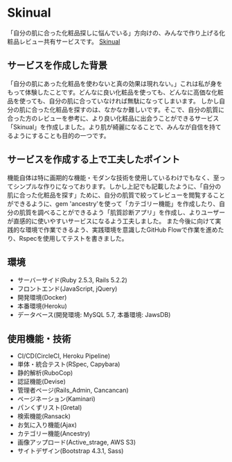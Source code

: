 # Skinual
「自分の肌に合った化粧品探しに悩んでいる」方向けの、みんなで作り上げる化粧品レビュー共有サービスです。
[Skinual](https://skinual.herokuapp.com/)

## サービスを作成した背景
「自分の肌にあった化粧品を使わないと真の効果は現れない。」これは私が身をもって体験したことです。どんなに良い化粧品を使っても、どんなに高価な化粧品を使っても、自分の肌に合っていなければ無駄になってしまいます。
しかし自分の肌に合った化粧品を探すのは、なかなか難しいです。そこで、自分の肌質に合った方のレビューを参考に、より良い化粧品に出会うことができるサービス「Skinual」を作成しました。より肌が綺麗になることで、みんなが自信を持てるようにすることも目的の一つです。

## サービスを作成する上で工夫したポイント
機能自体は特に画期的な機能・モダンな技術を使用しているわけでもなく、至ってシンプルな作りになっております。しかし上記でも記載したように、「自分の肌に合った化粧品を探す」ために、自分の肌質で絞ってレビューを閲覧することができるように、gem 'ancestry'を使って「カテゴリー機能」を作成したり、自分の肌質を調べることができるよう「肌質診断アプリ」を作成し、よりユーザーが直感的に使いやすいサービスになるよう工夫しました。
また今後に向けて実践的な環境で作業できるよう、実践環境を意識したGitHub Flowで作業を進めたり、Rspecを使用してテストを書きました。

## 環境
* サーバーサイド(Ruby 2.5.3, Rails 5.2.2)
* フロントエンド(JavaScript, jQuery)
* 開発環境(Docker)
* 本番環境(Heroku)
* データベース(開発環境: MySQL 5.7, 本番環境: JawsDB)

## 使用機能・技術
* CI/CD(CircleCI, Heroku Pipeline)
* 単体・統合テスト(RSpec, Capybara)
* 静的解析(RuboCop)
* 認証機能(Devise)
* 管理者ページ(Rails_Admin, Cancancan)
* ページネーション(Kaminari)
* パンくずリスト(Gretal)
* 検索機能(Ransack)
* お気に入り機能(Ajax)
* カテゴリー機能(Ancestry)
* 画像アップロード(Active_strage, AWS S3)
* サイトデザイン(Bootstrap 4.3.1, Sass)
